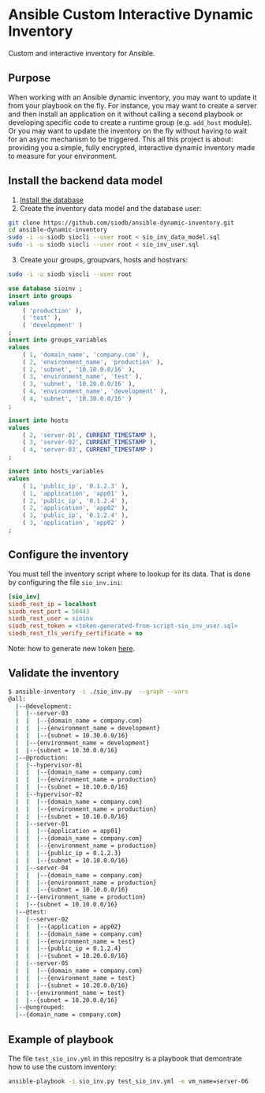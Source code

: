 # Ansible Custom Interactive Dynamic Inventory

Custom and interactive inventory for Ansible.

## Purpose

When working with an Ansible dynamic inventory, you may want to update it
from your playbook on the fly. For instance, you may want to create a server and
then install an application on it without calling a second playbook or developing
specific code to create a runtime group (e.g. `add_host` module). Or you may
want to update the inventory on the fly without having to wait for an async mechanism
to be triggered. This all this project is about: providing you a simple, fully
encrypted, interactive dynamic inventory made to measure for your environment.

## Install the backend data model

1. [Install the database](https://siodb.io/getsiodb)
2. Create the inventory data model and the database user:

```bash
git clone https://github.com/siodb/ansible-dynamic-inventory.git
cd ansible-dynamic-inventory
sudo -i -u siodb siocli --user root < sio_inv_data_model.sql
sudo -i -u siodb siocli --user root < sio_inv_user.sql
```

3. Create your groups, groupvars, hosts and hostvars:

```bash
sudo -i -u siodb siocli --user root
```

```sql
use database sioinv ;
insert into groups
values
    ( 'production' ),
    ( 'test' ),
    ( 'development' )
;
insert into groups_variables
values
    ( 1, 'domain_name', 'company.com' ),
    ( 2, 'environment_name', 'production' ),
    ( 2, 'subnet', '10.10.0.0/16' ),
    ( 3, 'environment_name', 'test' ),
    ( 3, 'subnet', '10.20.0.0/16' ),
    ( 4, 'environment_name', 'development' ),
    ( 4, 'subnet', '10.30.0.0/16' )
;

insert into hosts
values
    ( 2, 'server-01', CURRENT_TIMESTAMP ),
    ( 3, 'server-02', CURRENT_TIMESTAMP ),
    ( 4, 'server-03', CURRENT_TIMESTAMP )
;

insert into hosts_variables
values
    ( 1, 'public_ip', '0.1.2.3' ),
    ( 1, 'application', 'app01' ),
    ( 2, 'public_ip', '0.1.2.4' ),
    ( 2, 'application', 'app02' ),
    ( 3, 'public_ip', '0.1.2.4' ),
    ( 3, 'application', 'app02' )
;
```

## Configure the inventory

You must tell the inventory script where to lookup for its data. That is done
by configuring the file `sio_inv.ini`:

```ini
[sio_inv]
siodb_rest_ip = localhost
siodb_rest_port = 50443
siodb_rest_user = sioinv
siodb_rest_token = <token-generated-from-script-sio_inv_user.sql>
siodb_rest_tls_verify_certificate = no
```

Note: how to generate new token [here](https://docs.siodb.io/authentication/#rest-api-access).

## Validate the inventory

```bash
$ ansible-inventory -i ./sio_inv.py  --graph --vars
@all:
  |--@development:
  |  |--server-03
  |  |  |--{domain_name = company.com}
  |  |  |--{environment_name = development}
  |  |  |--{subnet = 10.30.0.0/16}
  |  |--{environment_name = development}
  |  |--{subnet = 10.30.0.0/16}
  |--@production:
  |  |--hypervisor-01
  |  |  |--{domain_name = company.com}
  |  |  |--{environment_name = production}
  |  |  |--{subnet = 10.10.0.0/16}
  |  |--hypervisor-02
  |  |  |--{domain_name = company.com}
  |  |  |--{environment_name = production}
  |  |  |--{subnet = 10.10.0.0/16}
  |  |--server-01
  |  |  |--{application = app01}
  |  |  |--{domain_name = company.com}
  |  |  |--{environment_name = production}
  |  |  |--{public_ip = 0.1.2.3}
  |  |  |--{subnet = 10.10.0.0/16}
  |  |--server-04
  |  |  |--{domain_name = company.com}
  |  |  |--{environment_name = production}
  |  |  |--{subnet = 10.10.0.0/16}
  |  |--{environment_name = production}
  |  |--{subnet = 10.10.0.0/16}
  |--@test:
  |  |--server-02
  |  |  |--{application = app02}
  |  |  |--{domain_name = company.com}
  |  |  |--{environment_name = test}
  |  |  |--{public_ip = 0.1.2.4}
  |  |  |--{subnet = 10.20.0.0/16}
  |  |--server-05
  |  |  |--{domain_name = company.com}
  |  |  |--{environment_name = test}
  |  |  |--{subnet = 10.20.0.0/16}
  |  |--{environment_name = test}
  |  |--{subnet = 10.20.0.0/16}
  |--@ungrouped:
  |--{domain_name = company.com}
```

## Example of playbook

The file `test_sio_inv.yml` in this repositry is a playbook that demontrate
how to use the custom inventory:

```bash
ansible-playbook -i sio_inv.py test_sio_inv.yml -e vm_name=server-06
```
